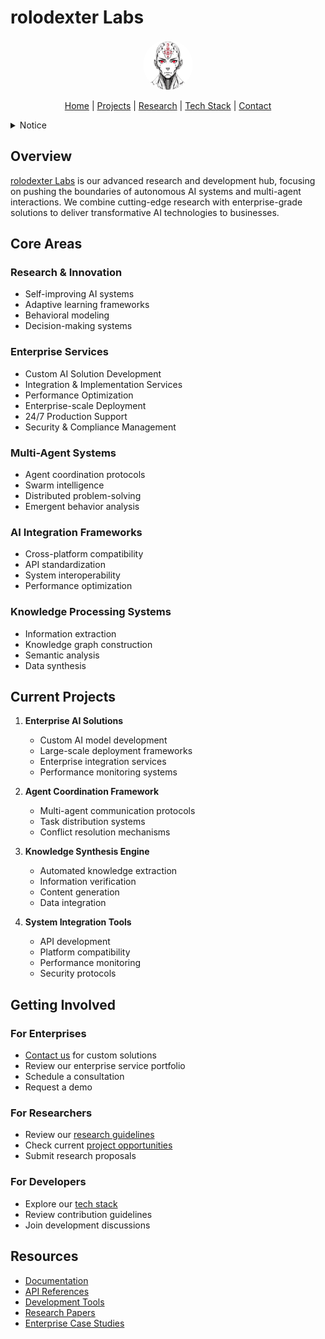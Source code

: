 # rolodexter Labs

<p align="center">
  <a href="../../README.md">
    <img src="../../assets/images/rolodexter_logo.jpg" alt="rolodexter Logo" width="80px" style="border-radius: 50%;">
  </a>
</p>

<p align="center">
  <a href="../../README.md">Home</a> | <a href="../../projects/projects.md">Projects</a> | <a href="../../research/research.md">Research</a> | <a href="../../techstack/techstack.md">Tech Stack</a> | <a href="../../contact.md">Contact</a>
</p>

<details>
<summary>Notice</summary>

This repository is protected by copyright and subject to usage restrictions. See the [Copyright Notice](../../COPYRIGHT.md) for details.
</details>

## Overview

[rolodexter Labs](https://github.com/rolodexter/rolodexterlabs) is our advanced research and development hub, focusing on pushing the boundaries of autonomous AI systems and multi-agent interactions. We combine cutting-edge research with enterprise-grade solutions to deliver transformative AI technologies to businesses.

## Core Areas

### Research & Innovation
- Self-improving AI systems
- Adaptive learning frameworks
- Behavioral modeling
- Decision-making systems

### Enterprise Services
- Custom AI Solution Development
- Integration & Implementation Services
- Performance Optimization
- Enterprise-scale Deployment
- 24/7 Production Support
- Security & Compliance Management

### Multi-Agent Systems
- Agent coordination protocols
- Swarm intelligence
- Distributed problem-solving
- Emergent behavior analysis

### AI Integration Frameworks
- Cross-platform compatibility
- API standardization
- System interoperability
- Performance optimization

### Knowledge Processing Systems
- Information extraction
- Knowledge graph construction
- Semantic analysis
- Data synthesis

## Current Projects

1. **Enterprise AI Solutions**
   - Custom AI model development
   - Large-scale deployment frameworks
   - Enterprise integration services
   - Performance monitoring systems

2. **Agent Coordination Framework**
   - Multi-agent communication protocols
   - Task distribution systems
   - Conflict resolution mechanisms

3. **Knowledge Synthesis Engine**
   - Automated knowledge extraction
   - Information verification
   - Content generation
   - Data integration

4. **System Integration Tools**
   - API development
   - Platform compatibility
   - Performance monitoring
   - Security protocols

## Getting Involved

### For Enterprises
- [Contact us](../../contact.md) for custom solutions
- Review our enterprise service portfolio
- Schedule a consultation
- Request a demo

### For Researchers
- Review our [research guidelines](../../research/research.md)
- Check current [project opportunities](../../contact.md)
- Submit research proposals

### For Developers
- Explore our [tech stack](../../techstack/techstack.md)
- Review contribution guidelines
- Join development discussions

## Resources

- [Documentation](./docs/)
- [API References](./api/)
- [Development Tools](./tools/)
- [Research Papers](../../research/papers/)
- [Enterprise Case Studies](./case-studies/) 